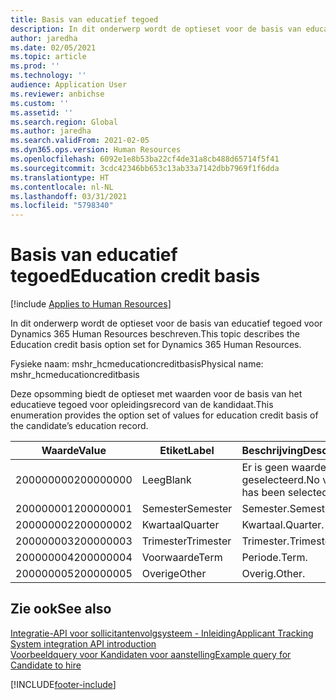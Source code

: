 ```yaml
---
title: Basis van educatief tegoed
description: In dit onderwerp wordt de optieset voor de basis van educatief tegoed voor Dynamics 365 Human Resources beschreven.
author: jaredha
ms.date: 02/05/2021
ms.topic: article
ms.prod: ''
ms.technology: ''
audience: Application User
ms.reviewer: anbichse
ms.custom: ''
ms.assetid: ''
ms.search.region: Global
ms.author: jaredha
ms.search.validFrom: 2021-02-05
ms.dyn365.ops.version: Human Resources
ms.openlocfilehash: 6092e1e8b53ba22cf4de31a8cb488d65714f5f41
ms.sourcegitcommit: 3cdc42346bb653c13ab33a7142dbb7969f1f6dda
ms.translationtype: HT
ms.contentlocale: nl-NL
ms.lasthandoff: 03/31/2021
ms.locfileid: "5798340"
---
```

# <a name="education-credit-basis"></a><span data-ttu-id="efdd2-103">Basis van educatief tegoed</span><span class="sxs-lookup"><span data-stu-id="efdd2-103">Education credit basis</span></span>

[!include [Applies to Human Resources](../includes/applies-to-hr.md)]

<span data-ttu-id="efdd2-104">In dit onderwerp wordt de optieset voor de basis van educatief tegoed voor Dynamics 365 Human Resources beschreven.</span><span class="sxs-lookup"><span data-stu-id="efdd2-104">This topic describes the Education credit basis option set for Dynamics 365 Human Resources.</span></span>

<span data-ttu-id="efdd2-105">Fysieke naam: mshr_hcmeducationcreditbasis</span><span class="sxs-lookup"><span data-stu-id="efdd2-105">Physical name: mshr_hcmeducationcreditbasis</span></span>

<span data-ttu-id="efdd2-106">Deze opsomming biedt de optieset met waarden voor de basis van het educatieve tegoed voor opleidingsrecord van de kandidaat.</span><span class="sxs-lookup"><span data-stu-id="efdd2-106">This enumeration provides the option set of values for education credit basis of the candidate’s education record.</span></span>

| <span data-ttu-id="efdd2-107">Waarde</span><span class="sxs-lookup"><span data-stu-id="efdd2-107">Value</span></span> | <span data-ttu-id="efdd2-108">Etiket</span><span class="sxs-lookup"><span data-stu-id="efdd2-108">Label</span></span> | <span data-ttu-id="efdd2-109">Beschrijving</span><span class="sxs-lookup"><span data-stu-id="efdd2-109">Description</span></span> |
| --- | --- | --- |
| <span data-ttu-id="efdd2-110">200000000</span><span class="sxs-lookup"><span data-stu-id="efdd2-110">200000000</span></span> | <span data-ttu-id="efdd2-111">Leeg</span><span class="sxs-lookup"><span data-stu-id="efdd2-111">Blank</span></span> | <span data-ttu-id="efdd2-112">Er is geen waarde geselecteerd.</span><span class="sxs-lookup"><span data-stu-id="efdd2-112">No value has been selected.</span></span> |
| <span data-ttu-id="efdd2-113">200000001</span><span class="sxs-lookup"><span data-stu-id="efdd2-113">200000001</span></span> | <span data-ttu-id="efdd2-114">Semester</span><span class="sxs-lookup"><span data-stu-id="efdd2-114">Semester</span></span> | <span data-ttu-id="efdd2-115">Semester.</span><span class="sxs-lookup"><span data-stu-id="efdd2-115">Semester.</span></span> |
| <span data-ttu-id="efdd2-116">200000002</span><span class="sxs-lookup"><span data-stu-id="efdd2-116">200000002</span></span> | <span data-ttu-id="efdd2-117">Kwartaal</span><span class="sxs-lookup"><span data-stu-id="efdd2-117">Quarter</span></span> | <span data-ttu-id="efdd2-118">Kwartaal.</span><span class="sxs-lookup"><span data-stu-id="efdd2-118">Quarter.</span></span> |
| <span data-ttu-id="efdd2-119">200000003</span><span class="sxs-lookup"><span data-stu-id="efdd2-119">200000003</span></span> | <span data-ttu-id="efdd2-120">Trimester</span><span class="sxs-lookup"><span data-stu-id="efdd2-120">Trimester</span></span> | <span data-ttu-id="efdd2-121">Trimester.</span><span class="sxs-lookup"><span data-stu-id="efdd2-121">Trimester.</span></span> |
| <span data-ttu-id="efdd2-122">200000004</span><span class="sxs-lookup"><span data-stu-id="efdd2-122">200000004</span></span> | <span data-ttu-id="efdd2-123">Voorwaarde</span><span class="sxs-lookup"><span data-stu-id="efdd2-123">Term</span></span> | <span data-ttu-id="efdd2-124">Periode.</span><span class="sxs-lookup"><span data-stu-id="efdd2-124">Term.</span></span> |
| <span data-ttu-id="efdd2-125">200000005</span><span class="sxs-lookup"><span data-stu-id="efdd2-125">200000005</span></span> | <span data-ttu-id="efdd2-126">Overige</span><span class="sxs-lookup"><span data-stu-id="efdd2-126">Other</span></span> | <span data-ttu-id="efdd2-127">Overig.</span><span class="sxs-lookup"><span data-stu-id="efdd2-127">Other.</span></span> |

## <a name="see-also"></a><span data-ttu-id="efdd2-128">Zie ook</span><span class="sxs-lookup"><span data-stu-id="efdd2-128">See also</span></span>

[<span data-ttu-id="efdd2-129">Integratie-API voor sollicitantenvolgsysteem - Inleiding</span><span class="sxs-lookup"><span data-stu-id="efdd2-129">Applicant Tracking System integration API introduction</span></span>](hr-admin-integration-ats-api-introduction.md)<br>
[<span data-ttu-id="efdd2-130">Voorbeeldquery voor Kandidaten voor aanstelling</span><span class="sxs-lookup"><span data-stu-id="efdd2-130">Example query for Candidate to hire</span></span>](hr-admin-integration-ats-api-candidate-to-hire-example-query.md)



[!INCLUDE[footer-include](../includes/footer-banner.md)]